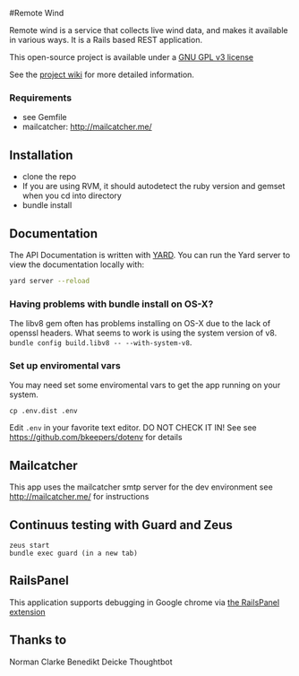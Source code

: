 #Remote Wind

Remote wind is a service that collects live wind data, and makes it available in various ways.
It is a Rails based REST application.

This open-source project is available under a [GNU GPL v3 license](http://www.gnu.org/copyleft/gpl.html)

See the [project wiki](https://github.com/remote-wind/remote-wind/wiki) for more detailed information.

### Requirements
- see Gemfile
- mailcatcher: http://mailcatcher.me/

## Installation
- clone the repo
- If you are using RVM, it should autodetect the ruby version and gemset when you cd into directory
- bundle install

## Documentation
The API Documentation is written with [YARD](http://yardoc.org/). You can run the Yard server to view the documentation locally with:
```bash
yard server --reload
```

### Having problems with bundle install on OS-X?
The libv8 gem often has problems installing on OS-X due to the lack of openssl
headers. What seems to work is using the system version of v8. `bundle config build.libv8 -- --with-system-v8`.


### Set up enviromental vars
You may need set some enviromental vars to get the app running on your system.
```
cp .env.dist .env
```
Edit `.env` in your favorite text editor. DO NOT CHECK IT IN!
See see https://github.com/bkeepers/dotenv for details

## Mailcatcher
This app uses the mailcatcher smtp server for the dev environment
see http://mailcatcher.me/ for instructions

## Continuus testing with Guard and Zeus
```
zeus start
bundle exec guard (in a new tab)
```

## RailsPanel

This application supports debugging in Google chrome via [the RailsPanel extension](https://chrome.google.com/webstore/detail/railspanel/gjpfobpafnhjhbajcjgccbbdofdckggg)

## Thanks to
Norman Clarke
Benedikt Deicke
Thoughtbot
